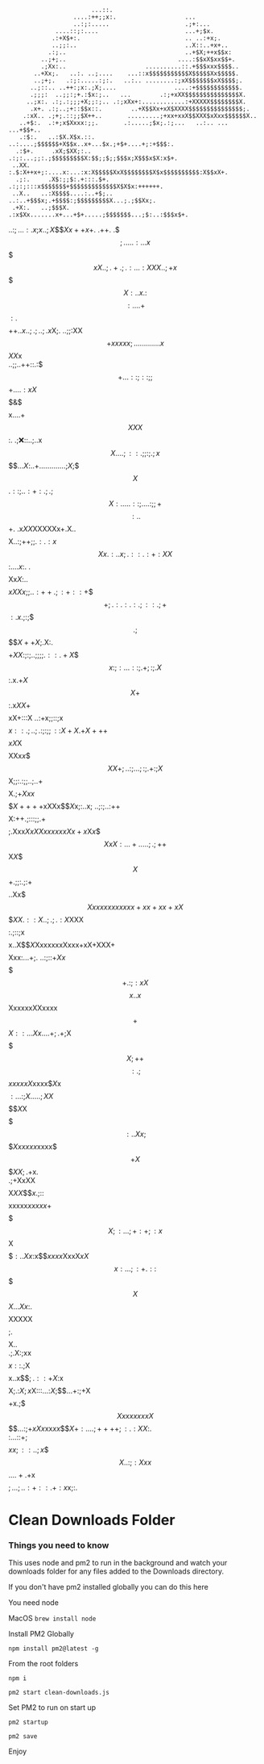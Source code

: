                            ...::.                                             
                      ....:++;;x:.                   ...                      
                      ..:;:.....                     .;+:...                  
                 ....::;:....                        ...+;$x.                 
                .:+X$+:.                             .. ..:+x;.               
                ..;;:..                              ..X::..+x+..             
               .:;..                                 ..+$X;++x$$x:            
             ..;+;..                               ....:$$xX$xx$$+.           
             .;Xx:..                      ..........::.+$$$xxx$$$$..          
           ..+Xx;.   ..:. ..;....    ...::x$$$$$$$$$$$X$$$$$Xx$$$$$.          
           ..;+;.   .:;:.....:;:.   ..:.. ........:;xX$$$$$$$xX$$$$;.         
          ..;::.. ..++:;x:.;X;....                ....:+$$$$$$$$$$$$.         
          .;;;:  ..;;:;+.:$x:;..   ...        .:;+xXX$$$$$$$$$$$$$$$X.        
         ..;x:. .:;.:;;;+X;;:;.. .:;xXx+:............:+XXXXX$$$$$$$$X.        
          .x+. .:;..;+::$$x::.        ..+X$$Xx+xX$XXXX$$$$$$$$$$$$$$$;.       
        .:xX.. .;+;.::;;$X++..       .........;+xx+xxX$$XXX$xXxx$$$$$$X..     
       ..+$:.  .:+;x$Xxxx:;;.       .:.....;$x;.:;...   ..:.. ... ...+$$+..   
       .:$:.   ..:$X.X$x.::.  ..:....;$$$$$$+X$$x..x+...$x.;+$+....+;:+$$$:.  
      .:$+.     .xX;$XX;:..  .:;:...;;:.;$$$$$$$$$X:$$;;$;;$$$x;X$$$x$X:x$+.  
     ..XX.     :.$:X++x+;:....x:...:x:X$$$$$XxX$$$$$$$$X$x$$$$$$$$$$:X$$xX+.  
      .;:.     .X$:;;$:.+:::.$+. .:;:;:::x$$$$$$$+$$$$$$$$$$$$$X$X$x:++++++.  
     ..X..   ..:X$$$$....:..+$;..  ..:..+$$$x;.+$$$$:;$$$$$$$$$X...;.;$$Xx;.  
     .+X:.   ..;$$$X.     .:x$Xx.......x+...+$+.....;$$$$$$$...;$:..:$$$x$+.  
   ..:$;. ..:.x;$$x.      .;X$$$$Xx++x$+. .++.  .$$$;..     ...:...x$$$$$xX.  
   .;.+.;.:...:XXX.       .;+x$$$$$$$$$X:..x.     :$$$$:....+$$$:  .$$$$$+$+  
  ..x..;.;..;.x$X;.       ..;;:XX$$+xxxxx;..         ..........    .x$$$XX$x  
 ..;;..++::.:$$$+.       ..::;::;;$$$$$$$+..  ..:xX$$$$$$&$$$$$x....+$$XXX$$:.
.;:x:::..;..x$$X..     ..;::.;;:;.;x$$$$$..  .X$:..+.............;$X;$$$$X$$$.
::;..:+:.;.;$$$X:...   ..::;....:;;+$$$$:  ..$$+. .x$XX$XXXXXx+.X..$$$$$$$$X$.
.:;++;;.:.:x$$$Xx.:.     .x;.::.:+:XX$$:....$x:$. .$$$$$$$$Xx$X$:..$$$$$xXXx;;
..:++.;:+::+$$$$+;.:.    :.:.;::.;+$$$:.x.;$:;$$$.;$$$$$X++X$;.X:.$$$$$+XX:;:;
 ..;;;;.::.+X$$$$x:;:. ..::;.+;:;.X$$:.x.+$X$$$$$$$$$$$X+$$:.x$XX+$$$$$xX+:::X
  ..:+x;;::;x$$$$$x::.;..;.:;:;;::$$X+X.+$$X+++$$$$$$xX$X$$$$XXx$x$$$$XX+;..:;
  ...;:;.+:;X$$$$$$X;;:.:;;..;..+$$$$X.;$+Xxx$$$$$$$$$$$X++++$xXXx$$$X$x;:..x;
  ..;:;..:++$$$$$$$$X:++.;:::;;.+$$$$;.Xxx$X$$xXXxxxxxxX$$x+x$X$x$$$$XxX:...+.
   ....;.;++$$X$X$$$$X$$+.;;:.;:+$$$$..Xx$$$Xxxxxxxxxxxx+xx+xx+xX$$$$XX.:  :X.
      .;.;.:X$XXX$$$$$$$$:.;::;x$$$$x..X$$$X$XxxxxxxXxxx+xX+XXX+$$$$Xxx:...+;.
       ..:;::+$Xx$$$$$$$$+.:;:xX$$$$x..x$$$$$$XxxxxxXXxxxx$$+$$$$$$$X::...Xx. 
        ...+;.+;$X$$$$$$$X;++$$$$$$$$:.;$$$$$$$xxxxxX$xxxx$$X$x$$$$$:...:;X.  
            ....;XX$$$$$$$$X$X$$$$$$$:..Xx;$$$$Xxxxxx$xxxx$$$+X$$$$XX;.+$x.   
                .;+XxXX$$$$X$X$$X$$$$x. ;$::$$$$xxxxx$xxxx$$x+$$$$$$$$X;:.    
                ..;+:+;:x$$X$$$$$$$$$$:..Xx:$x$$$xxxx$XxxX$xX$$$$$$$x:.       
                 ..;:+.::$$$$$X$$$$$$$X...Xx$:.$$$$XXXXX$$$$;.$$$$X..         
                  .;.X:;xx$$$$$$$$$$$$$x: :$$. ;$X$$$$$$$$x..x$$$;            
                    .::+X:$x$$$$$$$$$$$$X;.:$X;x$X:::...:$X;$$$$.             
                      ..+:$;+X$$$$$$$$$$$$+x.;$$$XxxxxxxxX$$$$$.              
                         ..:;+xXx$xx$xx$$$$X+:....;++++;:.:XX$:.              
                              :...::+;$$$$$$$$$xx;::..;x$$$$X..               
                                   :;:Xxx$$$$$$$$$$$$$$$$$$$.                 
                                     ...+.+$x$$$$$$$$$$$$$;.                  
                                        ..;..:+::.+:x$x;:.                    




# Clean Downloads Folder

### Things you need to know

This uses node and pm2 to run in the background and watch your downloads folder for any files added to the Downloads directory.

If you don't have pm2 installed globally you can do this here

You need node

MacOS
`brew install node`

Install PM2 Globally

`npm install pm2@latest -g`

From the root folders

`npm i`

`pm2 start clean-downloads.js`

Set PM2 to run on start up 

`pm2 startup`

`pm2 save`

Enjoy



